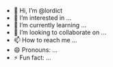 - 👋 Hi, I’m @lordict
- 👀 I’m interested in ...
- 🌱 I’m currently learning ...
- 💞️ I’m looking to collaborate on ...
- 📫 How to reach me ...
- 😄 Pronouns: ...
- ⚡ Fun fact: ...

<!---
lordict/lordict is a ✨ special ✨ repository because its `README.md` (this file) appears on your GitHub profile.
You can click the Preview link to take a look at your changes.
--->
